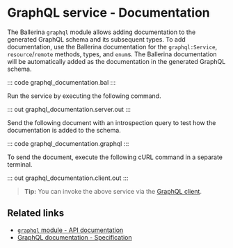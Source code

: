 # GraphQL service - Documentation

The Ballerina `graphql` module allows adding documentation to the generated GraphQL schema and its subsequent types. To add documentation, use the Ballerina documentation for the `graphql:Service`, `resource`/`remote` methods, types, and `enum`s. The Ballerina documentation will be automatically added as the documentation in the generated GraphQL schema.

::: code graphql_documentation.bal :::

Run the service by executing the following command.

::: out graphql_documentation.server.out :::

Send the following document with an introspection query to test how the documentation is added to the schema.

::: code graphql_documentation.graphql :::

To send the document, execute the following cURL command in a separate terminal.

::: out graphql_documentation.client.out :::

>**Tip:** You can invoke the above service via the [GraphQL client](/learn/by-example/graphql-client-query-endpoint/).

## Related links
- [`graphql` module - API documentation](https://lib.ballerina.io/ballerina/graphql/latest)
- [GraphQL documentation - Specification](/spec/graphql/#35-documentation)
